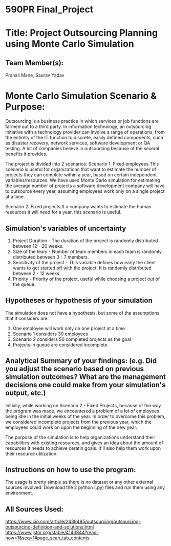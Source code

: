 # 590PR Final_Project

# Title: Project Outsourcing Planning using Monte Carlo Simulation

## Team Member(s):
Pranali Mane, Saurav Yadav

# Monte Carlo Simulation Scenario & Purpose:
Outsourcing is a business practice in which services or job functions are farmed out to a third party. In information technology, an outsourcing initiative with a technology provider can involve a range of operations, from the entirety of the IT function to discrete, easily defined components, such as disaster recovery, network services, software development or QA testing. A lot of companies believe in outsourcing because of the several benefits it provides.

The project is divided into 2 scenarios:
Scenario 1: Fixed employees
  This scenario is useful for organizations that want to estimate the number of projects they can complete within a year, based on certain independent variables/resources. We have used Monte Carlo simulation for estimating the average number of projects a software development company will have to outsource every year, assuming employees work only on a single project at a time.
  
Scenario 2: Fixed projects
  If a company wants to estimate the human resources it will need for a year, this scenario is useful.
  
## Simulation's variables of uncertainty
1) Project Duration - The duration of the project is randomly distributed between 12 - 20 weeks.  
2) Size of the team - Number of team members in each team is randomly distributed between 3 - 7 members.
3) Sensitivity of the project - This variable defines how early the client wants to get started off with the project. It is randomly distributed between 2 - 12 weeks.
4) Priority - Priority of the project, useful while choosing a project out of the queue.

## Hypotheses or hypothesis of your simulation
The simulation does not have a hypothesis, but some of the assumptions that it considers are:
1) One employee will work only on one project at a time
2) Scenario 1 considers 30 employees
3) Scenario 2 considers 50 completed projects as the goal
4) Projects in queue are considered incomplete

## Analytical Summary of your findings: (e.g. Did you adjust the scenario based on previous simulation outcomes?  What are the management decisions one could make from your simulation's output, etc.)
Initially, while working on Scenario 2 - Fixed Projects, because of the way the program was made, we encountered a problem of a lot of employees being idle in the initial weeks of the year. In order to overcome this problem, we considered incomplete projects from the previous year, which the employees could work on upon the beginning of the new year.

The purpose of the simulation is to help organizations understand their capabilities with existing resources, and gives an idea about the amount of resources it needs to achieve ceratin goals. It'll also help them work upon their resource utilization. 

## Instructions on how to use the program:
The usage is pretty simple as there is no dataset or any other external sources involved.
Download the 2 python (.py) files and run them using any environment.

## All Sources Used:
 https://www.cio.com/article/2439495/outsourcing/outsourcing-outsourcing-definition-and-solutions.html
 https://www.jstor.org/stable/4143844?read-now=1&seq=1#page_scan_tab_contents
